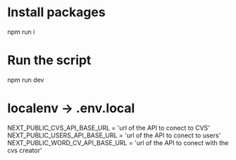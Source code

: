 # Install packages
npm run i

# Run the script
npm run dev

# localenv -> .env.local
NEXT_PUBLIC_CVS_API_BASE_URL = 'url of the API to conect to CVS'
NEXT_PUBLIC_USERS_API_BASE_URL = 'url of the API to conect to users'
NEXT_PUBLIC_WORD_CV_API_BASE_URL = 'url of the API to conect with the cvs creator'